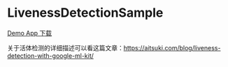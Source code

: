 # LivenessDetectionSample

[Demo App 下载](https://github.com/aitsuki/LivenessDetectionSample/blob/main/artifact/app-debug.apk)

关于活体检测的详细描述可以看这篇文章：https://aitsuki.com/blog/liveness-detection-with-google-ml-kit/

